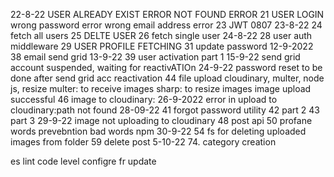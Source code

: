 22-8-22
USER ALREADY EXIST ERROR
NOT FOUND ERROR
21 USER LOGIN
wrong password error
wrong email address error
23 JWT 0807
23-8-22
24 fetch all users
25 DELTE USER
26 fetch single user
24-8-22
28 user auth middleware
29 USER PROFILE FETCHING
31 update password
12-9-2022
38 email send grid
13-9-22
39 user activation part 1
15-9-22
send grid account suspended, waiting for reactivATIOn
24-9-22
password reset to be done after send grid acc reactivation
44 file upload cloudinary, multer, node js, resize
multer: to receive images
sharp: to resize images
image upload successful
46 image to cloudinary: 
26-9-2022
error in upload to cloudinary:path not found
28-09-22
41 forgot password utility
42 part 2
43 part 3
29-9-22
image not uploading to cloudinary
48 post api
50 profane words prevebntion
bad words npm
30-9-22
54 fs for deleting uploaded images from folder
59 delete post
5-10-22
74. category creation










es lint code level configre
fr update




